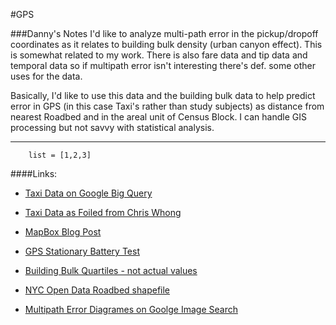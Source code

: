 #GPS 

###Danny's Notes
I'd like to analyze multi-path error in the pickup/dropoff coordinates as it relates to building bulk density (urban canyon effect). This is somewhat related to my work. There is also fare data and tip data and temporal data so if multipath error isn't interesting there's def. some other uses for the data.

Basically, I'd like to use this data and the building bulk data to help predict error in GPS (in this case Taxi's rather than study subjects) as distance from nearest Roadbed and in the areal unit of Census Block. I can handle GIS processing but not savvy with statistical analysis.

---

		list = [1,2,3]

####Links:
* [Taxi Data on Google Big Query](https://bigquery.cloud.google.com/table/833682135931:nyctaxi.trip_data)
* [Taxi Data as Foiled from Chris Whong](http://chriswhong.com/open-data/foil_nyc_taxi/)

* [MapBox Blog Post](https://www.mapbox.com/blog/nyc-taxi/)

* [GPS Stationary Battery Test](https://cartodbacademy.cartodb.com/viz/26250460-05d8-11e4-9e73-0e73339ffa50/public_map)

* [Building Bulk Quartiles - not actual values](http://cartodbacademy.cartodb.com/viz/0e12d8f0-f185-11e3-a6bc-0e73339ffa50/embed_map)

* [NYC Open Data Roadbed shapefile](https://data.cityofnewyork.us/City-Government/Roadbed/xgwd-7vhd)

* [Multipath Error Diagrames on Goolge Image Search](https://www.google.com/search?q=multipath+error&es_sm=91&tbm=isch&imgil=lmyptHWdWtcRkM%253A%253Bkp_kCkAnfbpKCM%253Bhttp%25253A%25252F%25252Fgeoawesomeness.com%25252Fgnss-reflectometry-making-use-multipath-altimeter-measurements%25252F&source=iu&pf=m&fir=lmyptHWdWtcRkM%253A%252Ckp_kCkAnfbpKCM%252C_&usg=__93l_45AVQN1KYvCtk_LIsb7VahM%3D&biw=1327&bih=751&ved=0CDAQyjc&ei=thXtVOuVBMaoNuPqgzA#imgdii=_&imgrc=lmyptHWdWtcRkM%253A%3Bkp_kCkAnfbpKCM%3Bhttp%253A%252F%252Fgeoawesomeness.com%252Fwp-content%252Fuploads%252F2014%252F01%252Fmultipath.gif%3Bhttp%253A%252F%252Fgeoawesomeness.com%252Fgnss-reflectometry-making-use-multipath-altimeter-measurements%252F%3B337%3B268)
